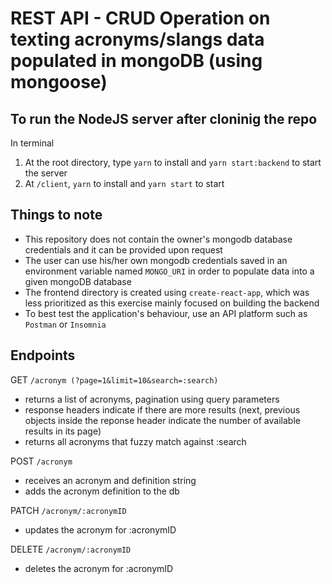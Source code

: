 # REST API - CRUD Operation on texting acronyms/slangs data populated in mongoDB (using mongoose)

## To run the NodeJS server after cloninig the repo
In terminal
1. At the root directory, type `yarn` to install and `yarn start:backend` to start the server
2. At `/client`, `yarn` to install and `yarn start` to start

## Things to note
- This repository does not contain the owner's mongodb database credentials and it can be provided upon request
- The user can use his/her own mongodb credentials saved in an environment variable named `MONGO_URI` in order to populate data into a given mongoDB database
- The frontend directory is created using `create-react-app`, which was less prioritized as this exercise mainly focused on building the backend
- To best test the application's behaviour, use an API platform such as `Postman` or `Insomnia`

## Endpoints

GET `/acronym (?page=1&limit=10&search=:search)`
- returns a list of acronyms, pagination using query parameters
- response headers indicate if there are more results (next, previous objects inside the reponse header indicate the number of available results in its page)
- returns all acronyms that fuzzy match against :search

POST `/acronym`
- receives an acronym and definition string
- adds the acronym definition to the db

PATCH `/acronym/:acronymID`
- updates the acronym for :acronymID

DELETE `/acronym/:acronymID`
- deletes the acronym for :acronymID
